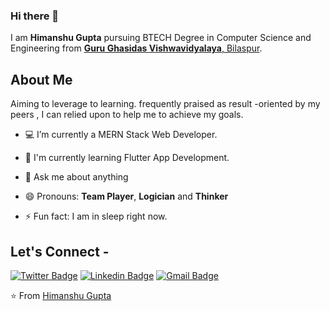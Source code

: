 
### Hi there 👋

I am **Himanshu Gupta** pursuing BTECH Degree in Computer Science and Engineering from <a href="https://http://www.ggu.ac.in/"> <b>Guru Ghasidas Vishwavidyalaya</b>, Bilaspur</a>. 

## About Me

Aiming to leverage to learning. frequently praised as result -oriented by my peers , I can relied upon to help me to achieve my goals.

- 💻 I’m currently a MERN Stack Web Developer.

- 🌱 I'm currently learning Flutter App Development.

- 💬 Ask me about anything 

- 😄 Pronouns: **Team Player**, **Logician** and **Thinker**

- ⚡ Fun fact: I am in sleep right now.

## Let's Connect -

[![Twitter Badge](https://img.shields.io/badge/-@Himanshu_0624-1ca0f1?style=flat-square&labelColor=1ca0f1&logo=twitter&logoColor=white&link=https://twitter.com/Himanshu_0624)](https://twitter.com/Himanshu_0624) [![Linkedin Badge](https://img.shields.io/badge/-himanshu0624-blue?style=flat-square&logo=Linkedin&logoColor=white&link=https://www.linkedin.com/in/himanshu-gupta-0624/)](https://www.linkedin.com/in/himanshu-gupta-0624/)
[![Gmail Badge](https://img.shields.io/badge/-himbxr22@gmail.com-c14438?style=flat-square&logo=Gmail&logoColor=white&link=mailto:himbxr22@gmail.com)](mailto:himbxr22@gmail.com)


⭐ From [Himanshu Gupta](https://github.com/himanshu-0624)


